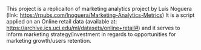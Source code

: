This project is a replicaiton of marketing analytics project by Luis Noguera (link: https://rpubs.com/lnoguera/Marketing-Analytics-Metrics)
It is a script applied on an Online retail data (available at: https://archive.ics.uci.edu/ml/datasets/online+retail#)
and it serves to inform marketing strategy/investment in regards to opportunities for marketing growth/users retention.
